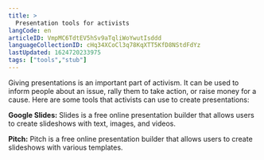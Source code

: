 ```yaml
---
title: >
  Presentation tools for activists
langCode: en
articleID: VmpMC6TdtEV5hSv9aTqliWoYwutIsddd
languageCollectionID: cHq34XCoCl3q78KqXTT5KfD8NStdFdYz
lastUpdated: 1624720233975
tags: ["tools","stub"]
---
```


Giving presentations is an important part of activism. It can be used to inform people about an issue, rally them to take action, or raise money for a cause. Here are some tools that activists can use to create presentations:

**Google Slides:** Slides is a free online presentation builder that allows users to create slideshows with text, images, and videos.

**Pitch:** Pitch is a free online presentation builder that allows users to create slideshows with various templates.